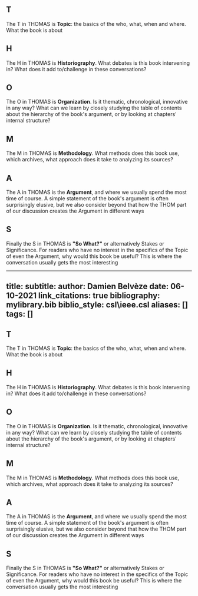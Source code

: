 ## T
The T in THOMAS is **Topic**: the basics of the who, what, when and where. What the book is about






## H

The H in THOMAS is **Historiography**. What debates is this book intervening in? What does it add to/challenge in these conversations?

## O

The O in THOMAS is **Organization**. Is it thematic, chronological, innovative in any way? What can we learn by closely studying the table of contents about the hierarchy of the book's argument, or by looking at chapters' internal structure?

## M

The M in THOMAS is **Methodology**. What methods does this book use, which archives, what approach does it take to analyzing its sources?

## A

The A in THOMAS is the **Argument**, and where we usually spend the most time of course. A simple statement of the book's argument is often surprisingly elusive, but we also consider beyond that how the THOM part of our discussion creates the Argument in different ways

## S

Finally the S in THOMAS is **"So What?"** or alternatively Stakes or Significance. For readers who have no interest in the specifics of the Topic of even the Argument, why would this book be useful? This is where the conversation usually gets the most interesting

---
title:
subtitle:
author: Damien Belvèze
date: 06-10-2021
link_citations: true
bibliography: mylibrary.bib
biblio_style: csl\ieee.csl
aliases: []
tags: []
---




## T
The T in THOMAS is **Topic**: the basics of the who, what, when and where. What the book is about






## H

The H in THOMAS is **Historiography**. What debates is this book intervening in? What does it add to/challenge in these conversations?

## O

The O in THOMAS is **Organization**. Is it thematic, chronological, innovative in any way? What can we learn by closely studying the table of contents about the hierarchy of the book's argument, or by looking at chapters' internal structure?

## M

The M in THOMAS is **Methodology**. What methods does this book use, which archives, what approach does it take to analyzing its sources?

## A

The A in THOMAS is the **Argument**, and where we usually spend the most time of course. A simple statement of the book's argument is often surprisingly elusive, but we also consider beyond that how the THOM part of our discussion creates the Argument in different ways

## S

Finally the S in THOMAS is **"So What?"** or alternatively Stakes or Significance. For readers who have no interest in the specifics of the Topic of even the Argument, why would this book be useful? This is where the conversation usually gets the most interesting
